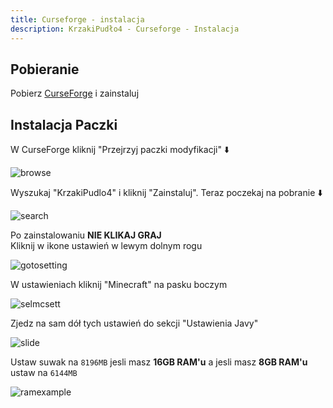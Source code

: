 ```yaml
---
title: Curseforge - instalacja
description: KrzakiPudło4 - Curseforge - Instalacja
---
```


## Pobieranie
Pobierz [CurseForge](https://www.curseforge.com/download/app) i zainstaluj

## Instalacja Paczki

W CurseForge kliknij "Przejrzyj paczki modyfikacji" ⬇️

![browse](../../../assets/kp2wp-screen/cf/browse.png)

Wyszukaj "KrzakiPudlo4" i kliknij "Zainstaluj". Teraz poczekaj na pobranie ⬇️

![search](../../../assets/kp2wp-screen/cf/search_and_install.png)

Po zainstalowaniu **NIE KLIKAJ GRAJ** <br>
Kliknij w ikone ustawień w lewym dolnym rogu

![gotosetting](../../../assets/kp2wp-screen/cf/gotosettings.png)

W ustawieniach kliknij "Minecraft" na pasku boczym

![selmcsett](../../../assets/kp2wp-screen/cf/selminecraftsett.png)

Zjedz na sam dół tych ustawień do sekcji "Ustawienia Javy"

![slide](../../../assets/kp2wp-screen/cf/slidetoram.png)

Ustaw suwak na `8196MB` jesli masz **16GB RAM'u** a jesli masz **8GB RAM'u** ustaw na `6144MB`

![ramexample](../../../assets/kp2wp-screen/cf/ram_example.png)
